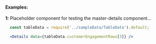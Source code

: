 #### Examples:


__1:__ Placeholder component for testing the master-details component...

```jsx
  const tableData = require('../sampleData/TableData').default;

  <Details data={tableData.customerEngagementRows[3]} />
```
